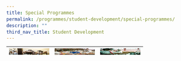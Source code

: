 ```yaml
---
title: Special Programmes
permalink: /programmes/student-development/special-programmes/
description: ""
third_nav_title: Student Development
---
```

<table>
<thead>
  <tr>
    <th><a href="/programmes/student-development/special-programmes/bi-cultural-programme/" target="_blank" rel="noopener noreferrer"><img src="/images/bi-culturual-programme-square.jpeg" alt="BICULTURAL EDUCATION PROGRAMME" width="106" height="17"></a></th>
    <th><a href="/programmes/student-development/special-programmes/malay-special-programme/" target="_blank" rel="noopener noreferrer"><img src="/images/msp-square.jpeg" alt="MALAY (SPECIAL PROGRAMME)" width="106" height="17"></a></th>
    <th><a href="/programmes/student-development/special-programmes/music-special-programme-enhanced-music-programme/" target="_blank" rel="noopener noreferrer"><img src="/images/mep-square.jpeg" alt="MUSIC SPECIAL PROGRAMME & ENHANCED MUSIC PROGRAMME" width="106" height="17"></a></th>
  </tr>
</thead>
</table>